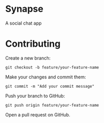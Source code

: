 # Synapse

A social chat app

# Contributing

Create a new branch:

`git checkout -b feature/your-feature-name`

Make your changes and commit them:

`git commit -m "Add your commit message"`

Push your branch to GitHub:

`git push origin feature/your-feature-name`

Open a pull request on GitHub.
